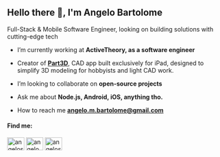 <h2>Hello there 👋, I'm Angelo Bartolome</h2>
Full-Stack & Mobile Software Engineer, looking on building solutions with cutting-edge tech

- I’m currently working at **ActiveTheory, as a software engineer**

- Creator of [**Part3D**](https://apps.apple.com/us/app/part3d/id6642710061), CAD app built exclusively for iPad, designed to simplify 3D modeling for hobbyists and light CAD work.


- I’m looking to collaborate on **open-source projects**

- Ask me about **Node.js, Android, iOS, anything tho.**

- How to reach me **angelo.m.bartolome@gmail.com**

<h4 align="left">Find me:</h4>
<p align="left">
<a href="https://twitter.com/angelosmb7" target="blank"><img align="center" src="https://raw.githubusercontent.com/rahuldkjain/github-profile-readme-generator/master/src/images/icons/Social/twitter.svg" alt="angelosmb7" height="30" width="40" /></a>
<a href="https://linkedin.com/in/angelombartolome" target="blank"><img align="center" src="https://raw.githubusercontent.com/rahuldkjain/github-profile-readme-generator/master/src/images/icons/Social/linked-in-alt.svg" alt="angelombartolome" height="30" width="40" /></a>
<a href="https://instagram.com/angelosmb" target="blank"><img align="center" src="https://raw.githubusercontent.com/rahuldkjain/github-profile-readme-generator/master/src/images/icons/Social/instagram.svg" alt="angelosmb" height="30" width="40" /></a>
</p>
